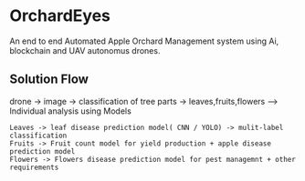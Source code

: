 # OrchardEyes

An end to end Automated Apple Orchard Management system using Ai, blockchain and UAV autonomus drones.

## Solution Flow

drone -> image -> classification of tree parts -> leaves,fruits,flowers --> Individual analysis using Models

    Leaves -> leaf disease prediction model( CNN / YOLO) -> mulit-label classification
    Fruits -> Fruit count model for yield production + apple disease prediction model
    Flowers -> Flowers disease prediction model for pest managemnt + other requirements
